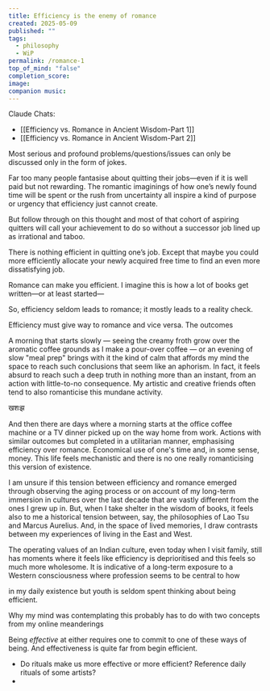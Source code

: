 ```yaml
---
title: Efficiency is the enemy of romance
created: 2025-05-09
published: ""
tags:
  - philosophy
  - WiP
permalink: /romance-1
top_of_mind: "false"
completion_score: 
image: 
companion music:
---
```

Claude Chats:
- [[Efficiency vs. Romance in Ancient Wisdom-Part 1]]
- [[Efficiency vs. Romance in Ancient Wisdom-Part 2]]

Most serious and profound problems/questions/issues can only be discussed only in the form of jokes.

Far too many people fantasise about quitting their jobs—even if it is well paid but not rewarding. The romantic imaginings of how one’s newly found time will be spent or the rush from uncertainty all inspire a kind of purpose or urgency that efficiency just cannot create. 

But follow through on this thought and most of that cohort of aspiring quitters will call your achievement to do so without a successor job lined up as irrational and taboo.


There is nothing efficient in quitting one’s job. Except that maybe you could more efficiently allocate your newly acquired free time to find an even more dissatisfying job.



Romance can make you efficient. I imagine this is how a lot of books get written—or at least started—

So, efficiency seldom leads to romance; it mostly leads to a reality check.

Efficiency must give way to romance and vice versa. The outcomes 


A morning that starts slowly — seeing the creamy froth grow over the aromatic coffee grounds as I make a pour-over coffee — or an evening of slow "meal prep" brings with it the kind of calm that affords my mind the space to reach such conclusions that seem like an aphorism. In fact, it feels absurd to reach such a deep truth in nothing more than an instant, from an action with little-to-no consequence. My artistic and creative friends often tend to also romanticise this mundane activity.

खशःझ 

And then there are days where a morning starts at the office coffee machine or a TV dinner picked up on the way home from work. Actions with similar outcomes but completed in a utilitarian manner, emphasising efficiency over romance. Economical use of one's time and, in some sense, money. This life feels mechanistic and there is no one really romanticising this version of existence.

I am unsure if this tension between efficiency and romance emerged through observing the aging process or on account of my long-term immersion in cultures over the last decade that are vastly different from the ones I grew up in. But, when I take shelter in the wisdom of books, it feels also to me a historical tension between, say, the philosophies of Lao Tsu and Marcus Aurelius. And, in the space of lived memories, I draw contrasts between my experiences of living in the East and West.

The operating values of an Indian culture, even today when I visit family, still has moments where it feels like efficiency is deprioritised and this feels so much more wholesome. It is indicative of a long-term exposure to a Western consciousness where profession seems to be central to how 

in my daily existence but youth is seldom spent thinking about being efficient.

Why my mind was contemplating this probably has to do with two concepts from my online meanderings 

Being _effective_ at either requires one to commit to one of these ways of being. And effectiveness is quite far from begin efficient.

- Do rituals make us more effective or more efficient? Reference daily rituals of some artists?
- 